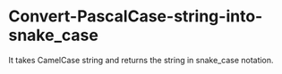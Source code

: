 # Convert-PascalCase-string-into-snake_case
 It takes CamelCase string and returns the string in snake_case notation.
